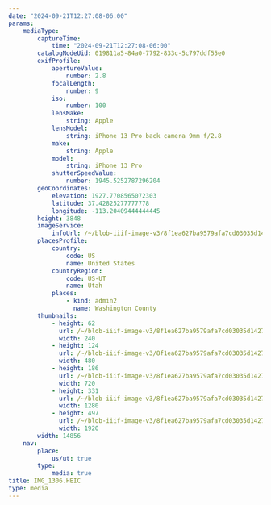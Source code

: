 ```yaml
---
date: "2024-09-21T12:27:08-06:00"
params:
    mediaType:
        captureTime:
            time: "2024-09-21T12:27:08-06:00"
        catalogNodeUid: 019811a5-84a0-7792-833c-5c797ddf55e0
        exifProfile:
            apertureValue:
                number: 2.8
            focalLength:
                number: 9
            iso:
                number: 100
            lensMake:
                string: Apple
            lensModel:
                string: iPhone 13 Pro back camera 9mm f/2.8
            make:
                string: Apple
            model:
                string: iPhone 13 Pro
            shutterSpeedValue:
                number: 1945.5252787296204
        geoCoordinates:
            elevation: 1927.7708565072303
            latitude: 37.42825277777778
            longitude: -113.20409444444445
        height: 3848
        imageService:
            infoUrl: /~/blob-iiif-image-v3/8f1ea627ba9579afa7cd03035d1427ec87ef97efa8828f4044b6b54acd3fe15e/info.json
        placesProfile:
            country:
                code: US
                name: United States
            countryRegion:
                code: US-UT
                name: Utah
            places:
                - kind: admin2
                  name: Washington County
        thumbnails:
            - height: 62
              url: /~/blob-iiif-image-v3/8f1ea627ba9579afa7cd03035d1427ec87ef97efa8828f4044b6b54acd3fe15e/full/240%2C62/0/default.jpg
              width: 240
            - height: 124
              url: /~/blob-iiif-image-v3/8f1ea627ba9579afa7cd03035d1427ec87ef97efa8828f4044b6b54acd3fe15e/full/480%2C124/0/default.jpg
              width: 480
            - height: 186
              url: /~/blob-iiif-image-v3/8f1ea627ba9579afa7cd03035d1427ec87ef97efa8828f4044b6b54acd3fe15e/full/720%2C186/0/default.jpg
              width: 720
            - height: 331
              url: /~/blob-iiif-image-v3/8f1ea627ba9579afa7cd03035d1427ec87ef97efa8828f4044b6b54acd3fe15e/full/1280%2C331/0/default.jpg
              width: 1280
            - height: 497
              url: /~/blob-iiif-image-v3/8f1ea627ba9579afa7cd03035d1427ec87ef97efa8828f4044b6b54acd3fe15e/full/1920%2C497/0/default.jpg
              width: 1920
        width: 14856
    nav:
        place:
            us/ut: true
        type:
            media: true
title: IMG_1306.HEIC
type: media
---
```

